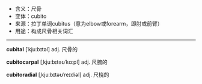 - <span class="definition">含义：尺骨</span>
- <span class="definition">变体：cubito</span>
- <span class="definition">来源：拉丁单词cubitus（意为elbow或forearm，即肘或前臂）</span>
- <span class="definition">用途：构成尺骨相关词汇</span>

---

<span class="vocabulary">**cubital**</span> [ˈkjuːbɪtəl] adj. 尺骨的

<span class="vocabulary">**cubitocarpal**</span> [ˌkjuːbɪtəʊˈkɑːpl] adj. 尺腕的

<span class="vocabulary">**cubitoradial**</span> [ˌkjuːbɪtəʊˈreɪdiəl] adj. 尺桡的
